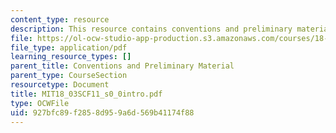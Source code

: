 ```yaml
---
content_type: resource
description: This resource contains conventions and preliminary materials.
file: https://ol-ocw-studio-app-production.s3.amazonaws.com/courses/18-03sc-differential-equations-fall-2011/927bfc89f2858d959a6d569b41174f88_MIT18_03SCF11_s0_0intro.pdf
file_type: application/pdf
learning_resource_types: []
parent_title: Conventions and Preliminary Material
parent_type: CourseSection
resourcetype: Document
title: MIT18_03SCF11_s0_0intro.pdf
type: OCWFile
uid: 927bfc89-f285-8d95-9a6d-569b41174f88
---
```

